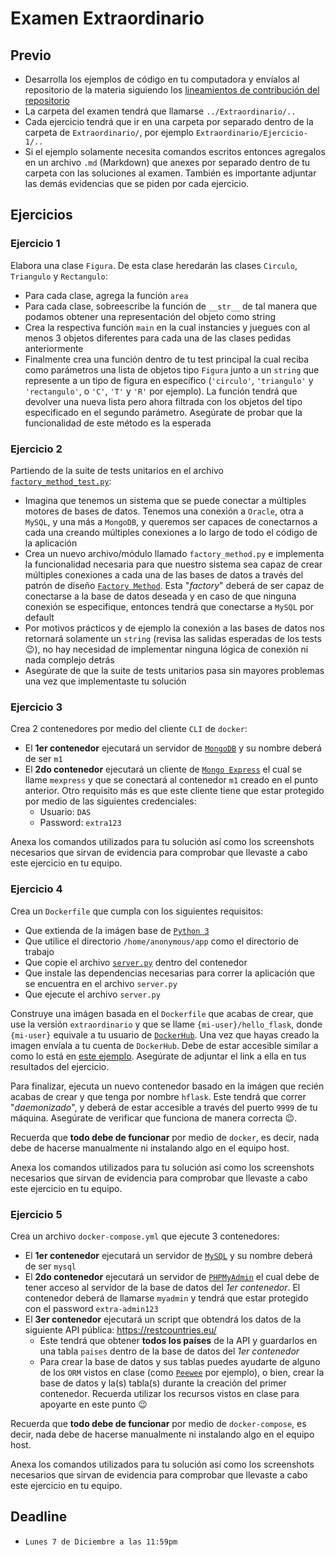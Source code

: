 # Examen Extraordinario

## Previo

- Desarrolla los ejemplos de código en tu computadora y envíalos al repositorio de la materia siguiendo los [lineamientos de contribución del repositorio](https://github.com/AnhellO/DAS_Sistemas#contributing)
- La carpeta del examen tendrá que llamarse `../Extraordinario/..`
- Cada ejercicio tendrá que ir en una carpeta por separado dentro de la carpeta de `Extraordinario/`, por ejemplo `Extraordinario/Ejercicio-1/..`
- Si el ejemplo solamente necesita comandos escritos entonces agregalos en un archivo `.md` (Markdown) que anexes por separado dentro de tu carpeta con las soluciones al examen. También es importante adjuntar las demás evidencias que se piden por cada ejercicio.

## Ejercicios

### Ejercicio 1

Elabora una clase `Figura`. De esta clase heredarán las clases `Circulo`, `Triangulo` y `Rectangulo`:

- Para cada clase, agrega la función `area`
- Para cada clase, sobreescribe la función de `__str__` de tal manera que podamos obtener una representación del objeto como string
- Crea la respectiva función `main` en la cual instancies y juegues con al menos 3 objetos diferentes para cada una de las clases pedidas anteriormente
- Finalmente crea una función dentro de tu test principal la cual reciba como parámetros una lista de objetos tipo `Figura` junto a un `string` que represente a un tipo de figura en específico (`'circulo'`, `'triangulo'` y `'rectangulo'`, o `'C'`, `'T'` y `'R'` por ejemplo). La función tendrá que devolver una nueva lista pero ahora filtrada con los objetos del tipo especificado en el segundo parámetro. Asegúrate de probar que la funcionalidad de este método es la esperada

### Ejercicio 2

Partiendo de la suite de tests unitarios en el archivo [`factory_method_test.py`](ejercicio-2/factory_method_test.py):

- Imagina que tenemos un sistema que se puede conectar a múltiples motores de bases de datos. Tenemos una conexión a `Oracle`, otra a `MySQL`, y una más a `MongoDB`, y queremos ser capaces de conectarnos a cada una creando múltiples conexiones a lo largo de todo el código de la aplicación
- Crea un nuevo archivo/módulo llamado `factory_method.py` e implementa la funcionalidad necesaria para que nuestro sistema sea capaz de crear múltiples conexiones a cada una de las bases de datos a través del patrón de diseño [`Factory Method`](https://refactoring.guru/es/design-patterns/factory-method). Esta "_factory_" deberá de ser capaz de conectarse a la base de datos deseada y en caso de que ninguna conexión se especifique, entonces tendrá que conectarse a `MySQL` por default
- Por motivos prácticos y de ejemplo la conexión a las bases de datos nos retornará solamente un `string` (revisa las salidas esperadas de los tests :wink:), no hay necesidad de implementar ninguna lógica de conexión ni nada complejo detrás
- Asegúrate de que la suite de tests unitarios pasa sin mayores problemas una vez que implementaste tu solución

### Ejercicio 3

Crea 2 contenedores por medio del cliente `CLI` de `docker`:

- El **1er contenedor** ejecutará un servidor de [`MongoDB`](https://hub.docker.com/_/mongo) y su nombre deberá de ser `m1`
- El **2do contenedor** ejecutará un cliente de [`Mongo Express`](https://hub.docker.com/_/mongo-express) el cual se llame `mexpress` y que se conectará al contenedor `m1` creado en el punto anterior. Otro requisito más es que este cliente tiene que estar protegido por medio de las siguientes credenciales:
  - Usuario: `DAS`
  - Password: `extra123`

Anexa los comandos utilizados para tu solución así como los screenshots necesarios que sirvan de evidencia para comprobar que llevaste a cabo este ejercicio en tu equipo.

### Ejercicio 4

Crea un `Dockerfile` que cumpla con los siguientes requisitos:

- Que extienda de la imágen base de [`Python 3`](https://hub.docker.com/_/python)
- Que utilice el directorio `/home/anonymous/app` como el directorio de trabajo
- Que copie el archivo [`server.py`](ejercicio-4/server.py) dentro del contenedor
- Que instale las dependencias necesarias para correr la aplicación que se encuentra en el archivo `server.py`
- Que ejecute el archivo `server.py`

Construye una imágen basada en el `Dockerfile` que acabas de crear, que use la versión `extraordinario` y que se llame `{mi-user}/hello_flask`, donde `{mi-user}` equivale a tu usuario de [`DockerHub`](https://hub.docker.com/). Una vez que hayas creado la imagen envíala a tu cuenta de `DockerHub`. Debe de estar accesible similar a como lo está en [este ejemplo](https://hub.docker.com/r/anhellojz/hello_flask). Asegúrate de adjuntar el link a ella en tus resultados del ejercicio.

Para finalizar, ejecuta un nuevo contenedor basado en la imágen que recién acabas de crear y que tenga por nombre `hflask`. Este tendrá que correr "_daemonizado_", y deberá de estar accesible a través del puerto `9999` de tu máquina. Asegúrate de verificar que funciona de manera correcta :wink:.

Recuerda que **todo debe de funcionar** por medio de `docker`, es decir, nada debe de hacerse manualmente ni instalando algo en el equipo host.

Anexa los comandos utilizados para tu solución así como los screenshots necesarios que sirvan de evidencia para comprobar que llevaste a cabo este ejercicio en tu equipo.

### Ejercicio 5

Crea un archivo `docker-compose.yml` que ejecute 3 contenedores:

- El **1er contenedor** ejecutará un servidor de [`MySQL`](https://hub.docker.com/_/mysql) y su nombre deberá de ser `mysql`
- El **2do contenedor** ejecutará un servidor de [`PHPMyAdmin`](https://hub.docker.com/r/phpmyadmin/phpmyadmin/) el cual debe de tener acceso al servidor de la base de datos del _1er contenedor_. El contenedor deberá de llamarse `myadmin` y tendrá que estar protegido con el password `extra-admin123`
- El **3er contenedor** ejecutará un script que obtendrá los datos de la siguiente API pública: <https://restcountries.eu/>
  - Este tendrá que obtener **todos los países** de la API y guardarlos en una tabla `paises` dentro de la base de datos del _1er contenedor_
  - Para crear la base de datos y sus tablas puedes ayudarte de alguno de los `ORM` vistos en clase (como [`Peewee`](https://github.com/coleifer/peewee) por ejemplo), o bien, crear la base de datos y la(s) tabla(s) durante la creación del primer contenedor. Recuerda utilizar los recursos vistos en clase para apoyarte en este punto :wink:

Recuerda que **todo debe de funcionar** por medio de `docker-compose`, es decir, nada debe de hacerse manualmente ni instalando algo en el equipo host.

Anexa los comandos utilizados para tu solución así como los screenshots necesarios que sirvan de evidencia para comprobar que llevaste a cabo este ejercicio en tu equipo.

## Deadline

- `Lunes 7 de Diciembre a las 11:59pm`
